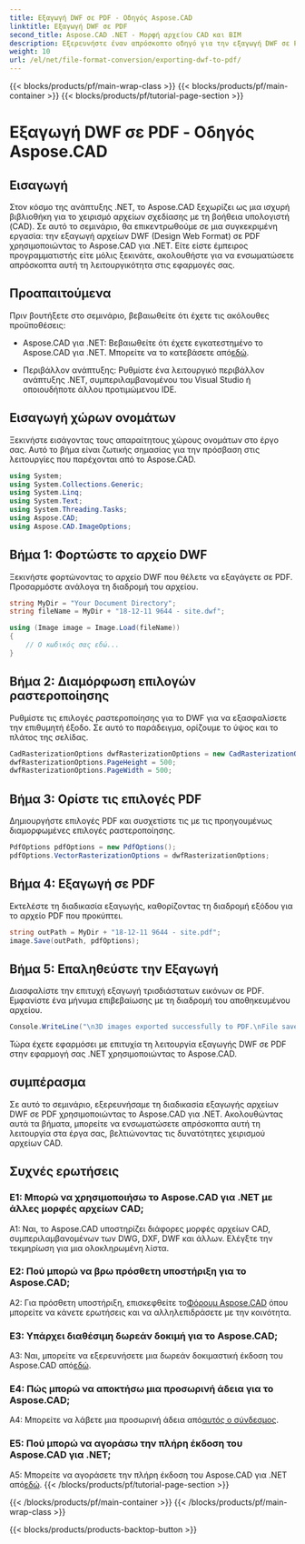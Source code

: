 ```yaml
---
title: Εξαγωγή DWF σε PDF - Οδηγός Aspose.CAD
linktitle: Εξαγωγή DWF σε PDF
second_title: Aspose.CAD .NET - Μορφή αρχείου CAD και BIM
description: Εξερευνήστε έναν απρόσκοπτο οδηγό για την εξαγωγή DWF σε PDF χρησιμοποιώντας το Aspose.CAD για .NET. Βελτιώστε τις δυνατότητες χειρισμού αρχείων CAD χωρίς κόπο.
weight: 10
url: /el/net/file-format-conversion/exporting-dwf-to-pdf/
---
```


{{< blocks/products/pf/main-wrap-class >}}
{{< blocks/products/pf/main-container >}}
{{< blocks/products/pf/tutorial-page-section >}}

# Εξαγωγή DWF σε PDF - Οδηγός Aspose.CAD

## Εισαγωγή

Στον κόσμο της ανάπτυξης .NET, το Aspose.CAD ξεχωρίζει ως μια ισχυρή βιβλιοθήκη για το χειρισμό αρχείων σχεδίασης με τη βοήθεια υπολογιστή (CAD). Σε αυτό το σεμινάριο, θα επικεντρωθούμε σε μια συγκεκριμένη εργασία: την εξαγωγή αρχείων DWF (Design Web Format) σε PDF χρησιμοποιώντας το Aspose.CAD για .NET. Είτε είστε έμπειρος προγραμματιστής είτε μόλις ξεκινάτε, ακολουθήστε για να ενσωματώσετε απρόσκοπτα αυτή τη λειτουργικότητα στις εφαρμογές σας.

## Προαπαιτούμενα

Πριν βουτήξετε στο σεμινάριο, βεβαιωθείτε ότι έχετε τις ακόλουθες προϋποθέσεις:

-  Aspose.CAD για .NET: Βεβαιωθείτε ότι έχετε εγκατεστημένο το Aspose.CAD για .NET. Μπορείτε να το κατεβάσετε από[εδώ](https://releases.aspose.com/cad/net/).

- Περιβάλλον ανάπτυξης: Ρυθμίστε ένα λειτουργικό περιβάλλον ανάπτυξης .NET, συμπεριλαμβανομένου του Visual Studio ή οποιουδήποτε άλλου προτιμώμενου IDE.

## Εισαγωγή χώρων ονομάτων

Ξεκινήστε εισάγοντας τους απαραίτητους χώρους ονομάτων στο έργο σας. Αυτό το βήμα είναι ζωτικής σημασίας για την πρόσβαση στις λειτουργίες που παρέχονται από το Aspose.CAD.

```csharp
using System;
using System.Collections.Generic;
using System.Linq;
using System.Text;
using System.Threading.Tasks;
using Aspose.CAD;
using Aspose.CAD.ImageOptions;
```

## Βήμα 1: Φορτώστε το αρχείο DWF

Ξεκινήστε φορτώνοντας το αρχείο DWF που θέλετε να εξαγάγετε σε PDF. Προσαρμόστε ανάλογα τη διαδρομή του αρχείου.

```csharp
string MyDir = "Your Document Directory";
string fileName = MyDir + "18-12-11 9644 - site.dwf";

using (Image image = Image.Load(fileName))
{
    // Ο κωδικός σας εδώ...
}
```

## Βήμα 2: Διαμόρφωση επιλογών ραστεροποίησης

Ρυθμίστε τις επιλογές ραστεροποίησης για το DWF για να εξασφαλίσετε την επιθυμητή έξοδο. Σε αυτό το παράδειγμα, ορίζουμε το ύψος και το πλάτος της σελίδας.

```csharp
CadRasterizationOptions dwfRasterizationOptions = new CadRasterizationOptions();
dwfRasterizationOptions.PageHeight = 500;
dwfRasterizationOptions.PageWidth = 500;
```

## Βήμα 3: Ορίστε τις επιλογές PDF

Δημιουργήστε επιλογές PDF και συσχετίστε τις με τις προηγουμένως διαμορφωμένες επιλογές ραστεροποίησης.

```csharp
PdfOptions pdfOptions = new PdfOptions();
pdfOptions.VectorRasterizationOptions = dwfRasterizationOptions;
```

## Βήμα 4: Εξαγωγή σε PDF

Εκτελέστε τη διαδικασία εξαγωγής, καθορίζοντας τη διαδρομή εξόδου για το αρχείο PDF που προκύπτει.

```csharp
string outPath = MyDir + "18-12-11 9644 - site.pdf";
image.Save(outPath, pdfOptions);
```

## Βήμα 5: Επαληθεύστε την Εξαγωγή

Διασφαλίστε την επιτυχή εξαγωγή τρισδιάστατων εικόνων σε PDF. Εμφανίστε ένα μήνυμα επιβεβαίωσης με τη διαδρομή του αποθηκευμένου αρχείου.

```csharp
Console.WriteLine("\n3D images exported successfully to PDF.\nFile saved at " + MyDir);
```

Τώρα έχετε εφαρμόσει με επιτυχία τη λειτουργία εξαγωγής DWF σε PDF στην εφαρμογή σας .NET χρησιμοποιώντας το Aspose.CAD.

## συμπέρασμα

Σε αυτό το σεμινάριο, εξερευνήσαμε τη διαδικασία εξαγωγής αρχείων DWF σε PDF χρησιμοποιώντας το Aspose.CAD για .NET. Ακολουθώντας αυτά τα βήματα, μπορείτε να ενσωματώσετε απρόσκοπτα αυτή τη λειτουργία στα έργα σας, βελτιώνοντας τις δυνατότητες χειρισμού αρχείων CAD.

## Συχνές ερωτήσεις

### Ε1: Μπορώ να χρησιμοποιήσω το Aspose.CAD για .NET με άλλες μορφές αρχείων CAD;

A1: Ναι, το Aspose.CAD υποστηρίζει διάφορες μορφές αρχείων CAD, συμπεριλαμβανομένων των DWG, DXF, DWF και άλλων. Ελέγξτε την τεκμηρίωση για μια ολοκληρωμένη λίστα.

### Ε2: Πού μπορώ να βρω πρόσθετη υποστήριξη για το Aspose.CAD;

 A2: Για πρόσθετη υποστήριξη, επισκεφθείτε το[Φόρουμ Aspose.CAD](https://forum.aspose.com/c/cad/19) όπου μπορείτε να κάνετε ερωτήσεις και να αλληλεπιδράσετε με την κοινότητα.

### Ε3: Υπάρχει διαθέσιμη δωρεάν δοκιμή για το Aspose.CAD;

 A3: Ναι, μπορείτε να εξερευνήσετε μια δωρεάν δοκιμαστική έκδοση του Aspose.CAD από[εδώ](https://releases.aspose.com/).

### Ε4: Πώς μπορώ να αποκτήσω μια προσωρινή άδεια για το Aspose.CAD;

 A4: Μπορείτε να λάβετε μια προσωρινή άδεια από[αυτός ο σύνδεσμος](https://purchase.aspose.com/temporary-license/).

### Ε5: Πού μπορώ να αγοράσω την πλήρη έκδοση του Aspose.CAD για .NET;

 A5: Μπορείτε να αγοράσετε την πλήρη έκδοση του Aspose.CAD για .NET από[εδώ](https://purchase.aspose.com/buy).
{{< /blocks/products/pf/tutorial-page-section >}}

{{< /blocks/products/pf/main-container >}}
{{< /blocks/products/pf/main-wrap-class >}}

{{< blocks/products/products-backtop-button >}}
